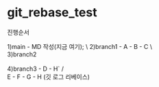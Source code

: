 # git_rebase_test


진행순서

1)main - MD 작성(지금 여기);
   \ 
    2)branch1 -  A  - B  - C 
       \                    
        3)branch2            
            \
             4)branch3  -  D  -  H`
                          /        \
                        E - F - G - H
                       (깃 로그 리베이스)